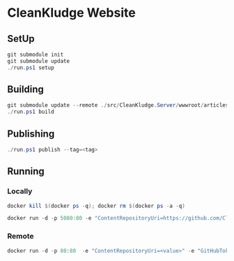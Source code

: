 # CleanKludge Website

## SetUp

```powershell
git submodule init
git submodule update
./run.ps1 setup
```

## Building

```powershell
git submodule update --remote ./src/CleanKludge.Server/wwwroot/articles
./run.ps1 build
```

## Publishing

```powershell
./run.ps1 publish --tag=<tag>
```

## Running
### Locally

```powershell
docker kill $(docker ps -q); docker rm $(docker ps -a -q)

docker run -d -p 5080:80 -e "ContentRepositoryUri=https://github.com/CleanKludge/Content.git"  -e "MinimumLogLevel=Information" -e "EnableConsoleLogging=true" --name website cleankludge/website:unstable
```

### Remote
```powershell
docker run -d -p 80:80  -e "ContentRepositoryUri=<value>" -e "GitHubToken=<value>" -e "GitName=<value>" -e "GitEmail=<value>" -e "SERVER_URL=http://*:80" -e "MinimumLogLevel=Information" --name website cleankludge/website:<tag>
```